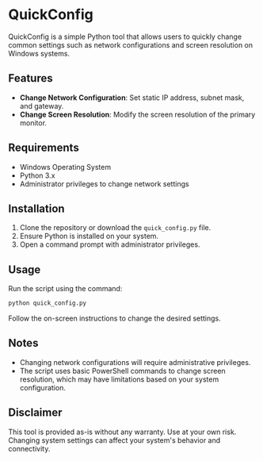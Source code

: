 # QuickConfig

QuickConfig is a simple Python tool that allows users to quickly change common settings such as network configurations and screen resolution on Windows systems.

## Features

- **Change Network Configuration**: Set static IP address, subnet mask, and gateway.
- **Change Screen Resolution**: Modify the screen resolution of the primary monitor.

## Requirements

- Windows Operating System
- Python 3.x
- Administrator privileges to change network settings

## Installation

1. Clone the repository or download the `quick_config.py` file.
2. Ensure Python is installed on your system.
3. Open a command prompt with administrator privileges.

## Usage

Run the script using the command:

```bash
python quick_config.py
```

Follow the on-screen instructions to change the desired settings.

## Notes

- Changing network configurations will require administrative privileges.
- The script uses basic PowerShell commands to change screen resolution, which may have limitations based on your system configuration.

## Disclaimer

This tool is provided as-is without any warranty. Use at your own risk. Changing system settings can affect your system's behavior and connectivity.